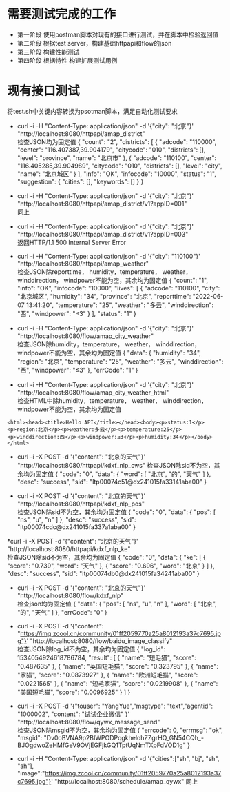 # 需要测试完成的工作
* 第一阶段 使用postman脚本对现有的接口进行测试，并在脚本中检验返回值
* 第二阶段 根据test server，构建基础httpapi和flow的json
* 第三阶段 构建性能测试
* 第四阶段 根据特性 构建扩展测试用例

# 现有接口测试
将test.sh中关键内容转换为psotman脚本，满足自动化测试要求
* curl -i -H "Content-Type: application/json" -d '{"city": "北京"}' "http://localhost:8080/httpapi/amap_district"    
检查JSON均为固定值
{
    "count": "2",
    "districts": [
        {
            "adcode": "110000",
            "center": "116.407387,39.904179",
            "citycode": "010",
            "districts": [],
            "level": "province",
            "name": "北京市"
        },
        {
            "adcode": "110100",
            "center": "116.405285,39.904989",
            "citycode": "010",
            "districts": [],
            "level": "city",
            "name": "北京城区"
        }
    ],
    "info": "OK",
    "infocode": "10000",
    "status": "1",
    "suggestion": {
        "cities": [],
        "keywords": []
    }
}
* curl -i -H "Content-Type: application/json" -d '{"city": "北京"}' "http://localhost:8080/httpapi/amap_district/v1?appID=001"    
同上

* curl -i -H "Content-Type: application/json" -d '{"city": "北京"}' "http://localhost:8080/httpapi/amap_district/v1?appID=003"    
返回HTTP/1.1 500 Internal Server Error

* curl -i -H "Content-Type: application/json" -d '{"city": "110100"}' "http://localhost:8080/httpapi/amap_weather"    
检查JSON除reporttime， humidity，temperature， weather， winddirection， windpower不能为空，其余均为固定值
{
    "count": "1",
    "info": "OK",
    "infocode": "10000",
    "lives": [
        {
            "adcode": "110100",
            "city": "北京城区",
            "humidity": "34",
            "province": "北京",
            "reporttime": "2022-06-07 13:41:20",
            "temperature": "25",
            "weather": "多云",
            "winddirection": "西",
            "windpower": "≤3"
        }
    ],
    "status": "1"
}
* curl -i -H "Content-Type: application/json" -d '{"city": "北京"}' "http://localhost:8080/flow/amap_city_weather"    
检查JSON除humidity，temperature， weather， winddirection， windpower不能为空，其余均为固定值
{
    "data": {
        "humidity": "34",
        "region": "北京",
        "temperature": "25",
        "weather": "多云",
        "winddirection": "西",
        "windpower": "≤3"
    },
    "errCode": "1"
}
* curl -i -H "Content-Type: application/json" -d '{"city": "北京"}' "http://localhost:8080/flow/amap_city_weather_html"    
检查HTML中除humidity，temperature， weather， winddirection， windpower不能为空，其余均为固定值

`<html><head><title>Hello API</title></head><body><p>status:1</p><p>region:北京</p><p>weather:多云</p><p>temperature:25</p><p>winddirection:西</p><p>windpower:≤3</p><p>humidity:34</p></body></html>`
* curl -i -X POST -d '{"content": "北京的天气"}' "http://localhost:8080/httpapi/kdxf_nlp_cws"
检查JSON除sid不为空，其余均为固定值
{
    "code": "0",
    "data": {
        "word": [
            "北京",
            "的",
            "天气"
        ]
    },
    "desc": "success",
    "sid": "ltp00074c51@dx241015fa33141aba00"
}

* curl -i -X POST -d '{"content": "北京的天气"}' "http://localhost:8080/httpapi/kdxf_nlp_pos"    
检查JSON除sid不为空，其余均为固定值
{
    "code": "0",
    "data": {
        "pos": [
            "ns",
            "u",
            "n"
        ]
    },
    "desc": "success",
    "sid": "ltp00074cdc@dx241015fa337a1aba00"
}

*curl -i -X POST -d '{"content": "北京的天气"}' "http://localhost:8080/httpapi/kdxf_nlp_ke"    
检查JSON除sid不为空，其余均为固定值
{
    "code": "0",
    "data": {
        "ke": [
            {
                "score": "0.739",
                "word": "天气"
            },
            {
                "score": "0.696",
                "word": "北京"
            }
        ]
    },
    "desc": "success",
    "sid": "ltp00074db0@dx241015fa34241aba00"
}
* curl -i -X POST -d '{"content": "北京的天气"}' "http://localhost:8080/flow/kdxf_nlp"    
检查json均为固定值
{
    "data": {
        "pos": [
            "ns",
            "u",
            "n"
        ],
        "word": [
            "北京",
            "的",
            "天气"
        ]
    },
    "errCode": "0"
}

* curl -i -X POST -d '{"content": "https://img.zcool.cn/community/01ff2059770a25a8012193a37c7695.jpg"}'  "http://localhost:8080/flow/baidu_image_classify"    
检查JSON除log_id不为空，其余均为固定值
{
    "log_id": 1534054924618786784,
    "result": [
        {
            "name": "短毛猫",
            "score": "0.487635"
        },
        {
            "name": "英国短毛猫",
            "score": "0.323795"
        },
        {
            "name": "家猫",
            "score": "0.0873927"
        },
        {
            "name": "欧洲短毛猫",
            "score": "0.0221565"
        },
        {
            "name": "短毛家猫",
            "score": "0.0219908"
        },
        {
            "name": "美国短毛猫",
            "score": "0.0096925"
        }
    ]
}
* curl -i -X POST -d '{"touser": "YangYue","msgtype": "text","agentid": "1000002", "content": "试试企业微信" }' "http://localhost:8080/flow/qywx_message_send"    
检查JSON除msgid不为空，其余均为固定值
{
    "errcode": 0,
    "errmsg": "ok",
    "msgid": "Dv0oBVNA9p2BIWPODPqgkhelohZZgrHQ_GN54CQh_-BJOgdwoZeHMfGeV9OVjEGFjkGQ1TptUqNmTXpFdVOD1g"
}
* curl -i -H "Content-Type: application/json" -d '{"cities":["sh", "bj", "sh", "sh"], "image":"https://img.zcool.cn/community/01ff2059770a25a8012193a37c7695.jpg"}' "http://localhost:8080/schedule/amap_qywx"
同上
